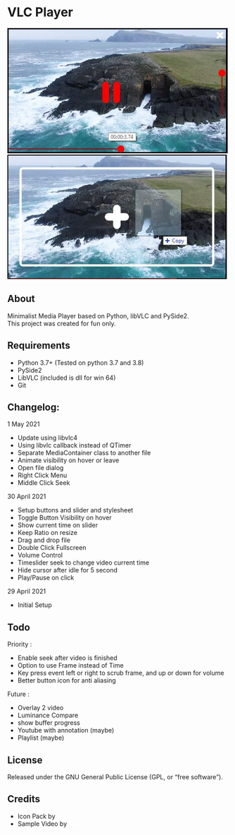 # <b>VLC Player</b>

<img src="./preview.jpg" alt="Preview">
<img src="./drop.jpg" alt="Preview"><br>

## <b>About</b>
<p>Minimalist Media Player based on Python, libVLC and PySide2. <br>
This project was created for fun only.</p>

## <b>Requirements</b>
- Python 3.7+ (Tested on python 3.7 and 3.8)
- PySide2
- LibVLC (included is dll for win 64)
- Git

## <b>Changelog:</b>

1 May 2021
- Update using libvlc4
- Using libvlc callback instead of QTimer
- Separate MediaContainer class to another file
- Animate visibility on hover or leave
- Open file dialog
- Right Click Menu
- Middle Click Seek

30 April 2021
- Setup buttons and slider and stylesheet
- Toggle Button Visibility on hover
- Show current time on slider
- Keep Ratio on resize
- Drag and drop file
- Double Click Fullscreen
- Volume Control
- Timeslider seek to change video current time
- Hide cursor after idle for 5 second
- Play/Pause on click

29 April 2021
- Initial Setup


## <b>Todo</b>
Priority :
- Enable seek after video is finished
- Option to use Frame instead of Time
- Key press event left or right to scrub frame, and up or down for volume
- Better button icon for anti aliasing

Future :
- Overlay 2 video
- Luminance Compare
- show buffer progress 
- Youtube with annotation (maybe)
- Playlist (maybe)

## <b>License</b>

Released under the GNU General Public License (GPL, or “free software”).

## Credits
- Icon Pack by <a href="https://www.flaticon.com/packs/music-player-icons?k=1619703368307" style="color: White;">Chanut</a>
- Sample Video by <a href="https://www.pexels.com/video/waves-crashing-on-rocks-2155942/" style="color: White;">Miles</a>